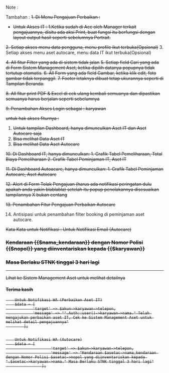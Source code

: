 Note :

Tambahan :
<strike>1. Di Menu Pengajuan Perbaikan :
- Untuk Akses IT : 1.Ketika sudah di Acc oleh Manager terkait pengajuannya, disitu ada aksi Print, buat fungsi itu berfungsi dengan layout output hasil seperti sebelumnya Portrait.</strike>

<strike>2. Setiap akses menu data pengguna, menu profile ikut terbuka(Opsional)</strike>
3. Setiap akses menu aset autocare, menu data IT ikut terbuka(Opsional)

<strike>4. All fitur Filter yang ada di sistem tidak jalan</strike>
<strike>5. Setiap field Cari yang ada di Form Sistem Management Aset, ketika dipilih datanya popupnya tidak tertutup otomatis.</strike>
<strike>6. All Form yang ada field Gambar, ketika klik edit, foto gambar tidak terpanggil.</strike>
<strike>7. Footer letaknya dibuat tetap ukurannya seperti di Tampilan Beranda.</strike>

<strike>8. All fitur print PDF & Excel di cek ulang kembali semuanya dan dipastikan semuanya harus berjalan seperti sebelumnya</strike>

<strike>9. Penambahan Akses Login sebagai : karyawan

   untuk hak akses fiturnya :
   1. Untuk tampilan Dashboard, hanya dimunculkan Aset IT dan Aset Autocare saja
   2. Bisa melihat Data Aset IT
   3. Bisa melihat Data Aset Autocare</strike>

<strike>10. Di Dashboard IT, hanya dimunculkan:
    1. Grafik Tabel Pemeliharaan, Total Biaya Pemeliharaan
    2. Grafik Tabel Peminjaman IT, Aset IT</strike>

<strike>11. Di Dashboard Autoacare, hanya dimunculkan:
    1. Grafik Tabel Peminjaman Autocare, Aset Autocare</strike>


<strike>12. Alert di Form Tolak Pengajuan (harus ada notifikasi peringatan dulu apakah anda yakin blablabla) setelah itu popup penolakannya disesuaikan tampilannya X bukan centang</strike>

    
<strike>13. Penambahan Fitur Pengajuan Perbaikan Autocare</strike>

14. Antisipasi untuk penambahan filter booking di peminjaman aset autocare.

<strike>
Kata Kata untuk Notifikasi :
        Untuk Notifikasi Email (Autocare)
        <h3 class="">Kendaraan {{$nama_kendaraan}} dengan Nomor Polisi {{$nopol}} yang diinventariskan kepada {{$karyawan}}</h3>
        <h3 class="">Masa Berlaku STNK tinggal 3 hari lagi</h3>
        <hr class="garis">
        <p>Lihat ke Sistem Management Aset untuk melihat detailnya</p>
        <h4>Terima kasih</h4>

        Untuk Notifikasi WA (Perbaikan Aset IT)
        $data = [
                'target' => $akun->karyawan->telepon,
                'message' => "".Auth::user()->karyawan->nama." Telah mengajukan perbaikan aset IT, Cek ke Sistem Management Aset untuk melihat detail pengajuannya"
            ];


        Untuk Notifikasi WA (Autocare)
        $data = [
                        'target' => $akun->karyawan->telepon,
                        'message' => "Kendaraan $asetac->nama_kendaraan dengan Nomor Polisi $asetac->nopol yang diinventariskan kepada ".$asetac->karyawan->nama." Masa Berlaku STNK tinggal 3 hari lagi"
                    ];
</strike>
